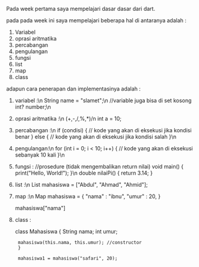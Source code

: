 Pada week pertama saya mempelajari dasar dasar dari dart.

pada pada week ini saya mempelajari beberapa hal di antaranya adalah :
1. Variabel
2. oprasi aritmatika
3. percabangan
4. pengulangan 
5. fungsi
6. list
7. map
8. class

adapun cara penerapan dan implementasinya adalah :
1.  variabel :\n
    String name = "slamet";\n
    //variable juga bisa di set kosong
    int? number;\n
2. oprasi aritmatika :\n
    (+,-,/,%,*)/n
    int a = 10;
3. percabangan :\n
    if (condisi) {
         // kode yang akan di eksekusi jika kondisi benar
        } else {
            // kode yang akan di eksekusi jika kondisi salah
        }\n
4. pengulangan:\n
    for (int i = 0; i < 10; i++) {
    // kode yang akan di eksekusi sebanyak 10 kali
    }\n
5. fungsi :
    //prosedure (tidak mengembalikan return nilai)
    void main() {
        print("Hello, World!");
    }\n
    double nilaiPi() {
        return 3.14;
    }
6. list :\n
    List<String> mahasiswa = ["Abdul", "Ahmad", "Ahmid"];
7. map :\n
    Map mahasiswa = {
        "nama" : "ibnu",
        "umur" : 20, 
    }

    mahasiswa["nama"] 
8. class :
   
    class Mahasiswa {
        String nama;
        int umur;

        mahasiswa(this.nama, this.umur); //constructor
        }

        mahasiswa1 = mahasiswa("safari", 20);

